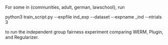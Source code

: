 For some <dataset> in {communities, adult, german, lawschool}, run 

python3 train_script.py --expfile ind_exp --dataset <dataset> --expname <dataset>_ind --ntrials 3

to run the independent group fairness experiment comparing WERM, Plugin, and Regularizer.